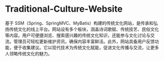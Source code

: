 # Traditional-Culture-Website
基于 SSM（Spring、SpringMVC、MyBatis）构建的传统文化网站，是传承和弘扬传统文化的线上平台。网站设有多个板块，涵盖诗词歌赋、传统技艺、民俗文化等内容。用户可便捷浏览、搜索感兴趣的传统文化知识，还能参与文化讨论与交流。管理员可轻松更新维护资讯，确保内容丰富鲜活。此外，网站具备用户反馈功能，便于收集建议。它以现代技术为传统文化赋能，促进文化传播与交流，让更多人领略传统文化的魅力。 
